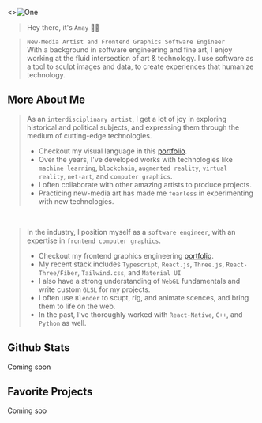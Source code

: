 <>![One](https://github.com/eulphean/eulphean/assets/4178424/e18f197c-de50-4979-971d-ee065259f4bc)

> Hey there, it's `Amay` 👋🏼<br />

>`New-Media Artist and Frontend Graphics Software Engineer`<br/>With a background in software engineering and fine art, I enjoy working at the fluid intersection of art & technology. I use software as a tool to sculpt images and data, to create experiences that humanize technology.
## **More About Me**<br />
> As an `interdisciplinary artist`, I get a lot of joy in exploring historical and political subjects, and expressing them through the medium of cutting-edge technologies.
> - Checkout my visual language in this [portfolio](https://heyzine.com/flip-book/0070a9c08d.html).
> - Over the years, I've developed works with technologies like `machine learning`, `blockchain`, `augmented reality`, `virtual reality`, `net-art`, and `computer graphics`.
> - I often collaborate with other amazing artists to produce projects.
> - Practicing new-media art has made me `fearless` in experimenting with new technologies.
<br />

> In the industry, I position myself as a `software engineer`, with an expertise in `frontend computer graphics`. 
> - Checkout my frontend graphics engineering [portfolio](https://heyzine.com/flip-book/fa5164ac35.html).
> - My recent stack includes `Typescript`, `React.js`, `Three.js`, `React-Three/Fiber`, `Tailwind.css`, and `Material UI`
> - I also have a strong understanding of `WebGL` fundamentals and write custom `GLSL` for my projects.  
> - I often use `Blender` to scupt, rig, and animate scences, and bring them to life on the web.
> - In the past, I've thoroughly worked with `React-Native`, `C++`, and `Python` as well. 

## Github Stats
<!-- <img src="https://komarev.com/ghpvc/?username=eulphean&label=Profile%20views&color=0e75b6&style=flat" alt="eulphean" /><br /> -->
Coming soon
## Favorite Projects
Coming soo

